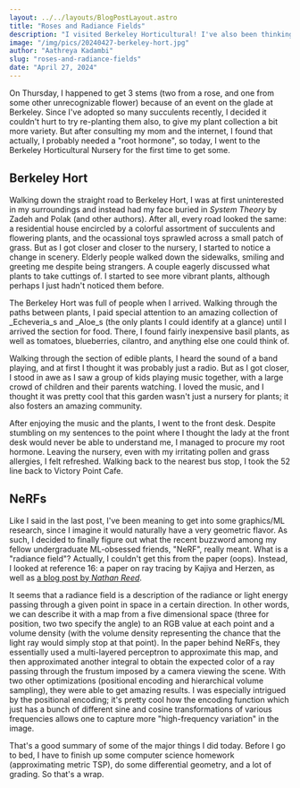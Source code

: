 ```yaml
---
layout: ../../layouts/BlogPostLayout.astro
title: "Roses and Radiance Fields"
description: "I visited Berkeley Horticultural! I've also been thinking about NeRFs...."
image: "/img/pics/20240427-berkeley-hort.jpg"
author: "Aathreya Kadambi"
slug: "roses-and-radiance-fields"
date: "April 27, 2024"
---
```


On Thursday, I happened to get 3 stems (two from a rose, and one from some other unrecognizable flower) because of an event on the glade at Berkeley. Since I've adopted so many succulents recently, I decided it couldn't hurt to try re-planting them also, to give my plant collection a bit more variety. But after consulting my mom and the internet, I found that actually, I probably needed a "root hormone", so today, I went to the Berkeley Horticultural Nursery for the first time to get some.

Berkeley Hort
-------------

Walking down the straight road to Berkeley Hort, I was at first uninterested in my surroundings and instead had my face buried in _System Theory_ by Zadeh and Polak (and other authors). After all, every road looked the same: a residential house encircled by a colorful assortment of succulents and flowering plants, and the ocassional toys sprawled across a small patch of grass. But as I got closer and closer to the nursery, I started to notice a change in scenery. Elderly people walked down the sidewalks, smiling and greeting me despite being strangers. A couple eagerly discussed what plants to take cuttings of. I started to see more vibrant plants, although perhaps I just hadn't noticed them before.

The Berkeley Hort was full of people when I arrived. Walking through the paths between plants, I paid special attention to an amazing collection of _Echeveria_s and _Aloe_s (the only plants I could identify at a glance) until I arrived the section for food. There, I found fairly inexpensive basil plants, as well as tomatoes, blueberries, cilantro, and anything else one could think of.

Walking through the section of edible plants, I heard the sound of a band playing, and at first I thought it was probably just a radio. But as I got closer, I stood in awe as I saw a group of kids playing music together, with a large crowd of children and their parents watching. I loved the music, and I thought it was pretty cool that this garden wasn't just a nursery for plants; it also fosters an amazing community.

After enjoying the music and the plants, I went to the front desk. Despite stumbling on my sentences to the point where I thought the lady at the front desk would never be able to understand me, I managed to procure my root hormone. Leaving the nursery, even with my irritating pollen and grass allergies, I felt refreshed. Walking back to the nearest bus stop, I took the 52 line back to Victory Point Cafe.

NeRFs
-----

Like I said in the last post, I've been meaning to get into some graphics/ML research, since I imagine it would naturally have a very geometric flavor. As such, I decided to finally figure out what the recent buzzword among my fellow undergraduate ML-obsessed friends, "NeRF", really meant. What is a "radiance field"? Actually, I couldn't get this from the paper (oops). Instead, I looked at reference 16: a paper on ray tracing by Kajiya and Herzen, as well as [a blog post by _Nathan Reed_](https://www.reedbeta.com/blog/the-radiance-field/).

It seems that a radiance field is a description of the radiance or light energy passing through a given point in space in a certain direction. In other words, we can describe it with a map from a five dimensional space (three for position, two two specify the angle) to an RGB value at each point and a volume density (with the volume density representing the chance that the light ray would simply stop at that point). In the paper behind NeRFs, they essentially used a multi-layered perceptron to approximate this map, and then approximated another integral to obtain the expected color of a ray passing through the frustum imposed by a camera viewing the scene. With two other optimizations (positional encoding and hierarchical volume sampling), they were able to get amazing results. I was especially intrigued by the positional encoding; it's pretty cool how the encoding function which just has a bunch of different sine and cosine transformations of various frequencies allows one to capture more "high-frequency variation" in the image.

That's a good summary of some of the major things I did today. Before I go to bed, I have to finish up some computer science homework (approximating metric TSP), do some differential geometry, and a lot of grading. So that's a wrap.